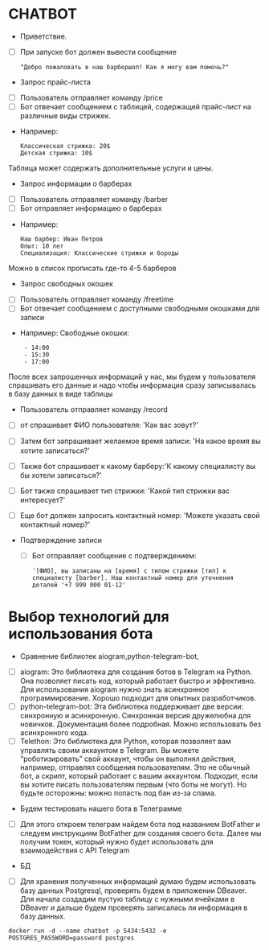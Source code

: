 # CHATBOT
- Приветствие. 
- [ ] При запуске бот должен вывести сообщение
  
      "Добро пожаловать в наш барбершоп! Как я могу вам помочь?"

- Запрос прайс-листа
- [ ] Пользователь отправляет команду /price
- [ ] Бот отвечает сообщением с таблицей, содержащей прайс-лист на различные виды стрижек.

- Например: 

      Классическая стрижка: 20$
      Детская стрижка: 10$

Таблица может содержать дополнительные услуги и цены.

- Запрос информации о барберах 
- [ ] Пользователь отправляет команду /barber
- [ ] Бот отправляет информацию о барберах

- Например:

      Наш барбер: Иван Петров
      Опыт: 10 лет
      Специализация: Классические стрижки и бороды

Можно в список прописать где-то 4-5 барберов 

- Запрос свободных окошек
- [ ] Пользователь отправляет команду /freetime
- [ ] Бот отвечает сообщением с доступными свободными окошками для записи

- Например: Свободные окошки:


       - 14:00
       - 15:30
       - 17:00

После всех запрошенных информаций у нас, мы будем у пользователя спрашивать его данные и надо чтобы информация сразу записывалась в базу данных в виде таблицы 

- Пользователь отправляет команду /record
- [ ] от спрашивает ФИО пользователя: 'Как вас зовут?'

- [ ] Затем бот запрашивает желаемое время записи: 'На какое время вы хотите записаться?'

- [ ] Также бот спрашивает к какому барберу:'К какому специалисту вы бы хотели записаться?'

- [ ] Бот также спрашивает тип стрижки: 'Какой тип стрижки вас интересует?'

- [ ] Еще бот должен запросить контактный номер: 'Можете указать свой контактный номер?'

- Подтверждение записи


  - [ ] Бот отправляет сообщение с подтверждением:

        '[ФИО], вы записаны на [время] с типом стрижки [тип] к специалисту [barber]. Наш контактный номер для уточнения деталей '+7 999 000 01-12'

# Выбор технологий для использования бота 
 
 - Сравнение библиотек aiogram,python-telegram-bot, 

- [ ] aiogram:
Это библиотека для создания ботов в Telegram на Python.
Она позволяет писать код, который работает быстро и эффективно.
Для использования aiogram нужно знать асинхронное программирование.
Хорошо подходит для опытных разработчиков.
- [ ] python-telegram-bot:
Эта библиотека поддерживает две версии: синхронную и асинхронную.
Синхронная версия дружелюбна для новичков.
Документация более подробная.
Можно использовать без асинхронного кода.
- [ ] Telethon:
Это библиотека для Python, которая позволяет вам управлять своим аккаунтом в Telegram.
Вы можете “роботизировать” свой аккаунт, чтобы он выполнял действия, например, отправлял сообщения пользователям.
Это не обычный бот, а скрипт, который работает с вашим аккаунтом.
Подходит, если вы хотите писать пользователям первым (что боты не могут).
Но будьте осторожны: можно попасть под бан из-за спама.

- Будем тестировать нашего бота в Телеграмме 
- [ ] Для этого откроем телеграм найдем бота под названием BotFather и следуем инструкциям BotFather для создания своего бота. 
Далее мы получим токен, который нужно будет использовать для взаимодействия с API Telegram

- БД 

- [ ] Для хранения полученных информаций думаю будем использовать базу данных Postgresql, проверять будем в приложении DBeaver.
Для начала создадим пустую таблицу с нужными ячейками в DBeaver и дальше будем проверять записалась ли информация в базу данных. 


```
docker run -d --name chatbot -p 5434:5432 -e POSTGRES_PASSWORD=password postgres
```
